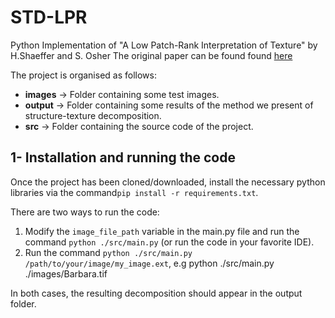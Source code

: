 # STD-LPR
Python Implementation of "A Low Patch-Rank Interpretation of Texture" by H.Shaeffer and S. Osher
The original paper can be found found [here](https://codimd.math.cnrs.fr/p6ZyZjlwRH6xX0EnEjoR5w?both)

The project is organised as follows:
* **images** -> Folder containing some test images.
* **output** -> Folder containing some results of the method we present of structure-texture decomposition.
* **src** -> Folder containing the source code of the project.

## 1- Installation and running the code
Once the project has been cloned/downloaded, install the necessary python libraries via the command```pip install -r requirements.txt```.

There are two ways to run the code:
1. Modify the ```image_file_path``` variable in the main.py file and run the command ```python ./src/main.py``` (or run the code in your favorite IDE).
2. Run the command ```python ./src/main.py /path/to/your/image/my_image.ext```, e.g python ./src/main.py ./images/Barbara.tif

In both cases, the resulting decomposition should appear in the output folder.
